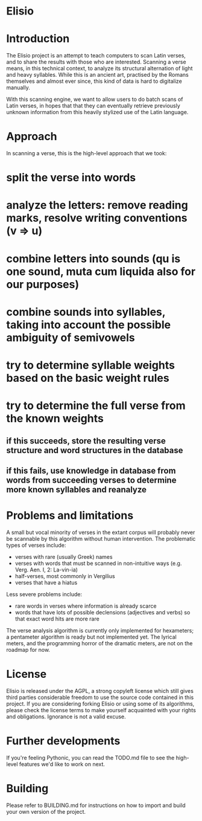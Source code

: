 Elisio
==

Introduction
===
The Elisio project is an attempt to teach computers to scan Latin verses, and to share the results with those who are interested.
Scanning a verse means, in this technical context, to analyze its structural alternation of light and heavy syllables.
While this is an ancient art, practised by the Romans themselves and almost ever since, this kind of data is hard to digitalize manually.

With this scanning engine, we want to allow users to do batch scans of Latin verses, in hopes that that they can eventually retrieve previously unknown information from this heavily stylized use of the Latin language.

Approach
===
In scanning a verse, this is the high-level approach that we took:
# split the verse into words
# analyze the letters: remove reading marks, resolve writing conventions (v => u)
# combine letters into sounds (qu is one sound, muta cum liquida also for our purposes)
# combine sounds into syllables, taking into account the possible ambiguity of semivowels
# try to determine syllable weights based on the basic weight rules
# try to determine the full verse from the known weights
## if this succeeds, store the resulting verse structure and word structures in the database
## if this fails, use knowledge in database from words from succeeding verses to determine more known syllables and reanalyze

Problems and limitations
===

A small but vocal minority of verses in the extant corpus will probably never be scannable by this algorithm without human intervention.
The problematic types of verses include:

* verses with rare (usually Greek) names
* verses with words that must be scanned in non-intuitive ways (e.g. Verg. Aen. I, 2: La-vin-ia)
* half-verses, most commonly in Vergilius
* verses that have a hiatus

Less severe problems include:
* rare words in verses where information is already scarce
* words that have lots of possible declensions (adjectives and verbs) so that exact word hits are more rare

The verse analysis algorithm is currently only implemented for hexameters; a pentameter algorithm is ready but not implemented yet. The lyrical meters, and the programming horror of the dramatic meters, are not on the roadmap for now.

License
===

Elisio is released under the AGPL, a strong copyleft license which still gives third parties considerable freedom to use the source code contained in this project. If you are considering forking Elisio or using some of its algorithms, please check the license terms to make yourself acquainted with your rights and obligations. Ignorance is not a valid excuse.

Further developments
===

If you're feeling Pythonic, you can read the TODO.md file to see the high-level features we'd like to work on next.

Building
===

Please refer to BUILDING.md for instructions on how to import and build your own version of the project.
